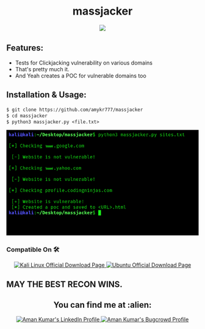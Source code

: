 <h1 align="center">massjacker</h1>
<div align="center">
<img src="https://forthebadge.com/images/badges/built-with-grammas-recipe.svg" >
</div>

## Features:

- Tests for Clickjacking vulnerability on various domains
- That's pretty much it.
- And Yeah creates a POC for vulnerable domains too

## Installation & Usage:

```
$ git clone https://github.com/amykr777/massjacker
$ cd massjacker
$ python3 massjacker.py <file.txt>
```
![alt text](https://github.com/amykr777/massjacker/blob/main/static.png "reconeasyaf")
 
### Compatible On 🛠️
<p align="center">

  <a href="http://www.kali.org/downloads/">
    <img src="https://toppng.com/public/uploads/preview/kali-linux-logo-11562915225uyursxhbp6.png" alt="Kali Linux Official Download Page" height="30" width="30">
  </a>

  <a href="https://ubuntu.com/download/desktop">
    <img src="https://1000logos.net/wp-content/uploads/2017/06/Ubuntu-Logo.png" alt="Ubuntu Official Download Page" height="30" width="35">
  </a>
</p>

## MAY THE BEST RECON WINS.
<h2 align="center">You can find me at :alien:</h2>

<p align="center">

  <a href="https://www.linkedin.com/in/aman-kumar777/">
    <img src="https://www.vectorlogo.zone/logos/linkedin/linkedin-icon.svg" alt="Aman Kumar's LinkedIn Profile" height="30" width="30">
  </a>

  <a href="https://bugcrowd.com/Aman_kumar777">
    <img src="https://www.bugcrowd.com/wp-content/uploads/2019/06/Press-Kit-Transparent-Hex-B.png" alt="Aman Kumar's Bugcrowd Profile" height="30" width="40">
  </a>
</p>
